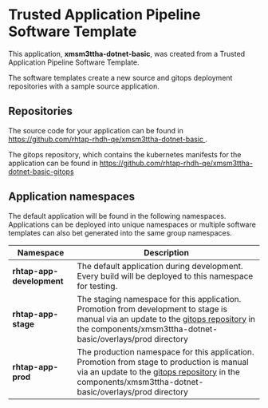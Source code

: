 # Trusted Application Pipeline Software Template

This application, **xmsm3ttha-dotnet-basic**, was created from a Trusted Application Pipeline Software Template.

The software templates create a new source and gitops deployment repositories with a sample source application. 

## Repositories

The source code for your application can be found in [https://github.com/rhtap-rhdh-qe/xmsm3ttha-dotnet-basic ](https://github.com/rhtap-rhdh-qe/xmsm3ttha-dotnet-basic ).
 
The gitops repository, which contains the kubernetes manifests for the application can be found in 
[https://github.com/rhtap-rhdh-qe/xmsm3ttha-dotnet-basic-gitops ](https://github.com/rhtap-rhdh-qe/xmsm3ttha-dotnet-basic-gitops ) 

## Application namespaces 

The default application will be found in the following namespaces. Applications can be deployed into unique namespaces or multiple software templates can also bet generated into the same group namespaces.  

|  Namespace   |  Description   |  
| -------- | -------- |   
| **rhtap-app-development** | The default application during development. Every build will be deployed to this namespace for testing. | 
| **rhtap-app-stage** | The staging namespace for this application. Promotion from development to stage is manual via an update to the [gitops repository](https://github.com/rhtap-rhdh-qe/xmsm3ttha-dotnet-basic-gitops ) in the components/xmsm3ttha-dotnet-basic/overlays/prod directory |  
| **rhtap-app-prod** | The production namespace for this application. Promotion from stage to production is manual via an update to the [gitops repository](https://github.com/rhtap-rhdh-qe/xmsm3ttha-dotnet-basic-gitops ) in the components/xmsm3ttha-dotnet-basic/overlays/prod directory | 